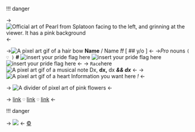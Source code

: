 !!! danger

->![Official art of Pearl from Splatoon facing to the left, and grinning at the viewer. It has a pink background](https://i.postimg.cc/wvSymjWp/pearlie.png)<-

->![A pixel art gif of a hair bow](https://i.postimg.cc/j2jKM9Rv/2f10af0c77968826219d043dc5e7b22f272c9022.gif) **Name** / Name ***!!*** [ ## y/o ] <-
->*Pro* nouns `( ♡ )` **#** ![insert your pride flag here](https://i.postimg.cc/sxxrVJdm/demigirl-7-stripes-20-px.png) ![insert your pride flag here](https://i.postimg.cc/sxxrVJdm/demigirl-7-stripes-20-px.png) ![insert your pride flag here](https://i.postimg.cc/sxxrVJdm/demigirl-7-stripes-20-px.png) <-
-> `Race`here ![A pixel art gif of a musical note](https://i.postimg.cc/kGhCzc4C/7eabe3f72e9f7c75fa8f0c6357b81ac61e31a852.gif) Dx, **dx,** dx ***&& dx*** <-
->![A pixel art gif of a heart](https://i.postimg.cc/Kc9m1Z5W/c08befbf7ca7326976dd6802346115227b8d4bfc.gif) Information you want here *!* <-

-> ![A divider of pixel art of pink flowers](https://i.postimg.cc/2SPrjVTd/ezgif-2-5e674c725b.gif) <-

-> [link](/pearlie-temp) `♡` [link](/pearlie-temp) `♡` [link](/pearlie-temp) <-

!!! danger

-> ![](https://i.postimg.cc/prGzr7PX/space.png) <-
[©](/frapuccino)
